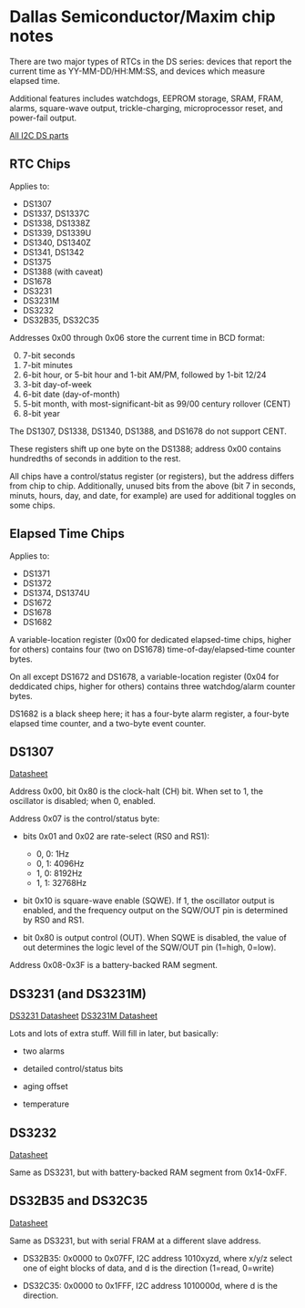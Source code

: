 Dallas Semiconductor/Maxim chip notes
=====================================

There are two major types of RTCs in the DS series: devices that report
the current time as YY-MM-DD/HH:MM:SS, and devices which measure elapsed
time.

Additional features includes watchdogs, EEPROM storage, SRAM, FRAM, alarms,
square-wave output, trickle-charging, microprocessor reset, and power-fail
output.

[All I2C DS parts](http://para.maxim-ic.com/en/search.mvp?fam=rtc&374=I%3Csup%3E2%3C/sup%3EC&tree=timers)

RTC Chips
---------

Applies to:

- DS1307
- DS1337, DS1337C
- DS1338, DS1338Z
- DS1339, DS1339U
- DS1340, DS1340Z
- DS1341, DS1342
- DS1375
- DS1388 (with caveat)
- DS1678
- DS3231
- DS3231M
- DS3232
- DS32B35, DS32C35

Addresses 0x00 through 0x06 store the current time in BCD format:

0. 7-bit seconds
1. 7-bit minutes
2. 6-bit hour, or 5-bit hour and 1-bit AM/PM, followed by 1-bit 12/24
3. 3-bit day-of-week
4. 6-bit date (day-of-month)
5. 5-bit month, with most-significant-bit as 99/00 century rollover (CENT)
6. 8-bit year

The DS1307, DS1338, DS1340, DS1388, and DS1678 do not support CENT.

These registers shift up one byte on the DS1388; address 0x00 contains
hundredths of seconds in addition to the rest.

All chips have a control/status register (or registers), but the address
differs from chip to chip. Additionally, unused bits from the above (bit 7
in seconds, minuts, hours, day, and date, for example) are used for
additional toggles on some chips.

Elapsed Time Chips
------------------

Applies to:

- DS1371
- DS1372
- DS1374, DS1374U
- DS1672
- DS1678
- DS1682

A variable-location register (0x00 for dedicated elapsed-time chips, higher
for others) contains four (two on DS1678) time-of-day/elapsed-time counter
bytes.

On all except DS1672 and DS1678, a variable-location register (0x04 for
deddicated chips, higher for others) contains three watchdog/alarm counter
bytes.

DS1682 is a black sheep here; it has a four-byte alarm register, a
four-byte elapsed time counter, and a two-byte event counter.

DS1307
------

[Datasheet](http://datasheets.maxim-ic.com/en/ds/DS1307.pdf)

Address 0x00, bit 0x80 is the clock-halt (CH) bit. When set to 1, the
oscillator is disabled; when 0, enabled.

Address 0x07 is the control/status byte:

* bits 0x01 and 0x02 are rate-select (RS0 and RS1):

  * 0, 0: 1Hz
  * 0, 1: 4096Hz
  * 1, 0: 8192Hz
  * 1, 1: 32768Hz

* bit 0x10 is square-wave enable (SQWE). If 1, the oscillator output is
  enabled, and the frequency output on the SQW/OUT pin is determined
  by RS0 and RS1.

* bit 0x80 is output control (OUT). When SQWE is disabled, the value of
  out determines the logic level of the SQW/OUT pin (1=high, 0=low).

Address 0x08-0x3F is a battery-backed RAM segment.

DS3231 (and DS3231M)
--------------------

[DS3231 Datasheet](http://datasheets.maxim-ic.com/en/ds/DS3231.pdf)
[DS3231M Datasheet](http://datasheets.maxim-ic.com/en/ds/DS3231M.pdf)

Lots and lots of extra stuff. Will fill in later, but basically:

* two alarms

* detailed control/status bits

* aging offset

* temperature

DS3232
------

[Datasheet](http://datasheets.maxim-ic.com/en/ds/DS3232.pdf)

Same as DS3231, but with battery-backed RAM segment from 0x14-0xFF.

DS32B35 and DS32C35
-------------------

[Datasheet](http://datasheets.maxim-ic.com/en/ds/DS32B35-DS32C35.pdf)

Same as DS3231, but with serial FRAM at a different slave address.

* DS32B35: 0x0000 to 0x07FF, I2C address 1010xyzd, where x/y/z select
  one of eight blocks of data, and d is the direction (1=read, 0=write)

* DS32C35: 0x0000 to 0x1FFF, I2C address 1010000d, where d is the
  direction.
